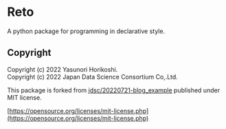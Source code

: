 # Reto

A python package for programming in declarative style.

## Copyright

Copyright (c) 2022 Yasunori Horikoshi.</br>
Copyright (c) 2022 Japan Data Science Consortium Co,.Ltd.

This package is forked from [jdsc/20220721-blog_example](https://github.com/jdsc/20220721-blog_example) published under MIT license.

[https://opensource.org/licenses/mit-license.php](https://opensource.org/licenses/mit-license.php)
